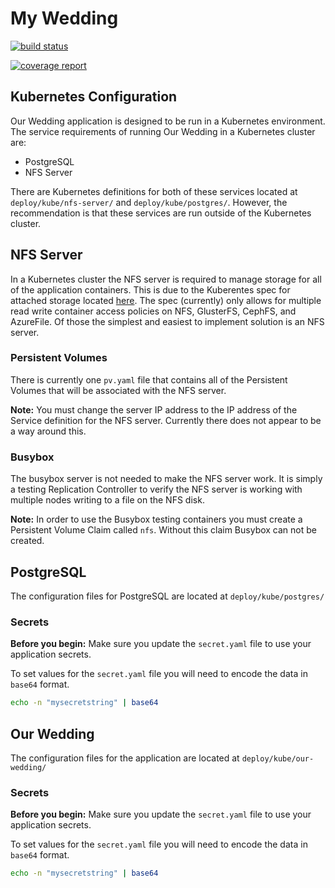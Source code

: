 # My Wedding

[![build status](https://gitlab.com/nikko.miu/my_wedding/badges/master/build.svg)](https://gitlab.com/nikko.miu/my_wedding/commits/master)

[![coverage report](https://gitlab.com/nikko.miu/my_wedding/badges/master/coverage.svg)](https://gitlab.com/nikko.miu/my_wedding/commits/master)

## Kubernetes Configuration

Our Wedding application is designed to be run in a Kubernetes environment. The service requirements of running Our Wedding in a Kubernetes cluster are:

- PostgreSQL
- NFS Server

There are Kubernetes definitions for both of these services located at `deploy/kube/nfs-server/` and `deploy/kube/postgres/`. However, the recommendation is that these services are run outside of the Kubernetes cluster.

## NFS Server

In a Kubernetes cluster the NFS server is required to manage storage for all of the application containers. This is due to the Kuberentes spec for attached storage located [here](http://kubernetes.io/docs/user-guide/persistent-volumes/#access-modes). The spec (currently) only allows for multiple read write container access policies on NFS, GlusterFS, CephFS, and AzureFile. Of those the simplest and easiest to implement solution is an NFS server.

### Persistent Volumes

There is currently one `pv.yaml` file that contains all of the Persistent Volumes that will be associated with the NFS server.

**Note:** You must change the server IP address to the IP address of the Service definition for the NFS server. Currently there does not appear to be a way around this.

### Busybox

The busybox server is not needed to make the NFS server work. It is simply a testing Replication Controller to verify the NFS server is working with multiple nodes writing to a file on the NFS disk.

**Note:** In order to use the Busybox testing containers you must create a Persistent Volume Claim called `nfs`. Without this claim Busybox can not be created.

## PostgreSQL

The configuration files for PostgreSQL are located at `deploy/kube/postgres/`

### Secrets

**Before you begin:** Make sure you update the `secret.yaml` file to use your application secrets.

To set values for the `secret.yaml` file you will need to encode the data in `base64` format.

```bash
echo -n "mysecretstring" | base64
```

## Our Wedding

The configuration files for the application are located at `deploy/kube/our-wedding/`

### Secrets

**Before you begin:** Make sure you update the `secret.yaml` file to use your application secrets.

To set values for the `secret.yaml` file you will need to encode the data in `base64` format.

```bash
echo -n "mysecretstring" | base64
```
